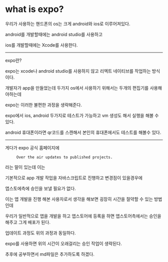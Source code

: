 # what is expo?

우리가 사용하는 핸드폰의 os는 크게 android와 ios로 이루어져있다.

android를 개발할때에는 android studio를 사용하고 

ios를 개발할때에는 Xcode를 사용한다.

---

expo란?

expo는  xcode나 android studio를 사용하지 않고  리엑트 네이티브를 작업하는 방식이다. 

개발자가 app을 만들었는데 두가지 os에서 사용하기 위해서는 두개의 편집기를 사용해야하는데

expo는 이러한 불편한 과정을 생략해준다.



expo에서 ios, android 두가지로 테스트가 가능하고 vm 생성도 해서 실행을 해볼 수 있다.

android 휴대폰이라면 qr코드를 스캔해서 본인의 휴대폰에서도 테스트를 해볼수 있다. 



---

게다가 expo 공식 홈페이지에 

``` 	Over the air updates to published projects.```

라는 말이 있는데 이는 

기본적으로 app 개발 작업을 자바스크립트로 진행하고 변경점이 있을경우에 

앱스토에측에 승인을 보낼 필요가 없다. 



이는 앱 개발을 진행 해본 사용자로서 생각을 해보면 굉장히 시간을 절약할 수 있는 방법인데

우리가 일반적으로 앱을 개발을 하고 앱스토어에 등록을 하면 앱스토어측에서는 승인을 해주고 그게 배포가 된다.

업데이트 과정도 위의 과정과 동일하다.

expo를 사용하면 위의 시간이 오래걸리는 승인 작업이 생략된다.





추후에 공부하면서 md파일은 추가하도록 하겠다.